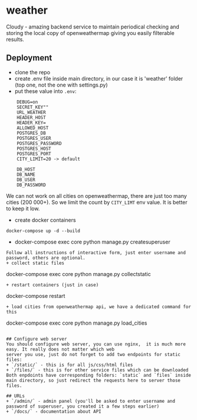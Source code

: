 # weather
Cloudy - amazing backend service to maintain periodical checking and storing the local copy of openweathermap giving you easily filterable results.

## Deployment
+ clone the repo
+ create .env file inside main directory, in our case it is 'weather' folder (top one, not the one with settings.py)
+ put these value into `.env`: 
```
    DEBUG=on
    SECRET_KEY""
    URL_WEATHER
    HEADER_HOST
    HEADER_KEY=
    ALLOWED_HOST
    POSTGRES_DB
    POSTGRES_USER
    POSTGRES_PASSWORD
    POSTGRES_HOST
    POSTGRES_PORT
    CITY_LIMIT=20 -> default
    
    DB_HOST
    DB_NAME
    DB_USER
    DB_PASSWORD
```
We can not work on all cities on openweathermap, there are just too many cities (200 000+). 
So we limit the count by `CITY_LIMT` env value. It is better to keep it low.
+ create docker containers
```
docker-compose up -d --build
```

+ docker-compose exec core python manage.py createsuperuser
```
Follow all instructions of interactive form, just enter username and password, others are optional.
+ collect static files
```
docker-compose exec core python manage.py collectstatic
```
+ restart containers (just in case)
```
docker-compose restart
```
+ load cities from openweathermap api, we have a dedicated command for this
```
docker-compose exec core python manage.py load_cities
```

## Configure web server
You should configure web server, you can use nginx,  it is much more easy. It really does not matter which web 
server you use, just do not forget to add two endpoints for static files:
+ `/static/` - this is for all js/css/html files
+ `/files/` - this is for other service files which can be downloaded
Both enpdoints have corresponding folders: `static` and `files` inside main directory, so just redirect the requests here to server those files.

## URLs
+ `/admin/` - admin panel (you'll be asked to enter username and password of superuser, you created it a few steps earlier)
+ `/docs/` - documentation about API